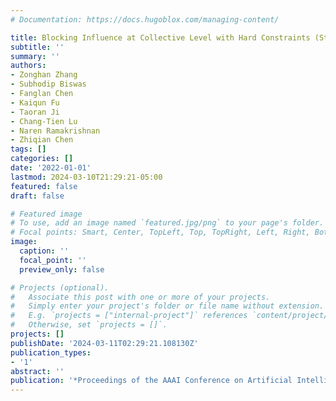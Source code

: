 ```yaml
---
# Documentation: https://docs.hugoblox.com/managing-content/

title: Blocking Influence at Collective Level with Hard Constraints (Student Abstract)
subtitle: ''
summary: ''
authors:
- Zonghan Zhang
- Subhodip Biswas
- Fanglan Chen
- Kaiqun Fu
- Taoran Ji
- Chang-Tien Lu
- Naren Ramakrishnan
- Zhiqian Chen
tags: []
categories: []
date: '2022-01-01'
lastmod: 2024-03-10T21:29:21-05:00
featured: false
draft: false

# Featured image
# To use, add an image named `featured.jpg/png` to your page's folder.
# Focal points: Smart, Center, TopLeft, Top, TopRight, Left, Right, BottomLeft, Bottom, BottomRight.
image:
  caption: ''
  focal_point: ''
  preview_only: false

# Projects (optional).
#   Associate this post with one or more of your projects.
#   Simply enter your project's folder or file name without extension.
#   E.g. `projects = ["internal-project"]` references `content/project/deep-learning/index.md`.
#   Otherwise, set `projects = []`.
projects: []
publishDate: '2024-03-11T02:29:21.108130Z'
publication_types:
- '1'
abstract: ''
publication: '*Proceedings of the AAAI Conference on Artificial Intelligence*'
---
```

